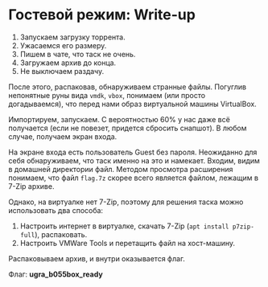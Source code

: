 # Гостевой режим: Write-up

1. Запускаем загрузку торрента.
2. Ужасаемся его размеру.
3. Пишем в чате, что таск не очень.
4. Загружаем архив до конца.
5. Не выключаем раздачу.

После этого, распаковав, обнаруживаем странные файлы. Погуглив непонятные руны вида `vmdk`, `vbox`, понимаем (или просто догадываемся), что перед нами образ виртуальной машины VirtualBox.

Импортируем, запускаем. С вероятностью 60% у нас даже всё получается (если не повезет, придется сбросить снапшот). В любом случае, получаем экран входа. 

На экране входа есть пользователь Guest без пароля. Неожиданно для себя обнаруживаем, что таск именно на это и намекает. Входим, видим в домашней директории файл. Методом просмотра расширения понимаем, что файл `flag.7z` скорее всего является файлом, лежащим в 7-Zip архиве.

Однако, на виртуалке нет 7-Zip, поэтому для решения таска можно использовать два способа:

1. Настроить интернет в виртуалке, скачать 7-Zip (`apt install p7zip-full`), распаковать.
2. Настроить VMWare Tools и перетащить файл на хост-машину.

Распаковываем архив, и внутри оказывается флаг.

Флаг: **ugra_b055box_ready**
